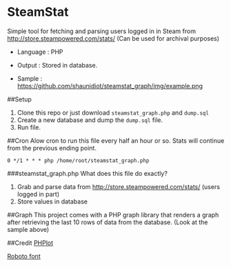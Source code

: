 SteamStat
=========

Simple tool for fetching and parsing users logged in in Steam from http://store.steampowered.com/stats/ (Can be used for archival purposes)

+ Language : PHP

+ Output : Stored in database.

+ Sample : https://github.com/shaunidiot/steamstat_graph/img/example.png

##Setup
1. Clone this repo or just download `steamstat_graph.php` and `dump.sql`
2. Create a new database and dump the `dump.sql` file.
3. Run file.

##Cron
Alow cron to run this file every half an hour or so. Stats will continue from the previous ending point.

`0 */1 * * * php /home/root/steamstat_graph.php`

###steamstat_graph.php
What does this file do exactly?

1. Grab and parse data from http://store.steampowered.com/stats/ (users logged in part)
2. Store values in database

##Graph
This project comes with a PHP graph library that renders a graph after retrieving the last 10 rows of data from the database. (Look at the sample above)

##Credit
[PHPlot](http://www.phplot.com/)

[Roboto font](https://developer.android.com/design/style/typography.html)
